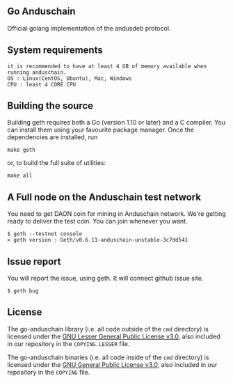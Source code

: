 ## Go Anduschain

Official golang implementation of the andusdeb protocol.

## System requirements

```
it is recommended to have at least 4 GB of memory available when running anduschain.
OS : Linux(CentOS, Ubuntu), Mac, Windows
CPU : least 4 CORE CPU
```

## Building the source

Building geth requires both a Go (version 1.10 or later) and a C compiler.
You can install them using your favourite package manager.
Once the dependencies are installed, run

    make geth

or, to build the full suite of utilities:

    make all
    
## A Full node on the Anduschain test network

You need to get DAON coin for mining in Anduschain network.
We're getting ready to deliver the test coin.
You can join whenever you want.

```
$ geth --testnet console
> geth version : Geth/v0.6.11-anduschain-unstable-3c7dd541
```

## Issue report
You will report the issue, using geth. It will connect github issue site. 
```
$ geth bug
```

## License

The go-anduschain library (i.e. all code outside of the `cmd` directory) is licensed under the
[GNU Lesser General Public License v3.0](https://www.gnu.org/licenses/lgpl-3.0.en.html), also
included in our repository in the `COPYING.LESSER` file.

The go-anduschain binaries (i.e. all code inside of the `cmd` directory) is licensed under the
[GNU General Public License v3.0](https://www.gnu.org/licenses/gpl-3.0.en.html), also included
in our repository in the `COPYING` file.
